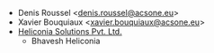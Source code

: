 - Denis Roussel \<denis.roussel@acsone.eu\>
- Xavier Bouquiaux \<xavier.bouquiaux@acsone.eu\>
- [Heliconia Solutions Pvt. Ltd.](https://www.heliconia.io)
  - Bhavesh Heliconia
